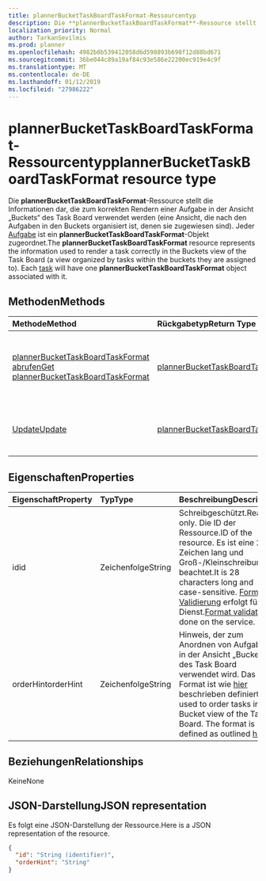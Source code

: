 ```yaml
---
title: plannerBucketTaskBoardTaskFormat-Ressourcentyp
description: Die **plannerBucketTaskBoardTaskFormat**-Ressource stellt die Informationen dar, die zum korrekten Rendern einer Aufgabe in der Ansicht „Buckets“ des Task Board verwendet werden (eine Ansicht, die nach den Aufgaben in den Buckets organisiert ist, denen sie zugewiesen sind). Jeder Aufgabe ist ein **plannerBucketTaskBoardTaskFormat**-Objekt zugeordnet.
localization_priority: Normal
author: TarkanSevilmis
ms.prod: planner
ms.openlocfilehash: 4982b0b539412058d6d598893b698f12d88bd671
ms.sourcegitcommit: 36be044c89a19af84c93e586e22200ec919e4c9f
ms.translationtype: MT
ms.contentlocale: de-DE
ms.lasthandoff: 01/12/2019
ms.locfileid: "27986222"
---
```

# <a name="plannerbuckettaskboardtaskformat-resource-type"></a><span data-ttu-id="2f440-104">plannerBucketTaskBoardTaskFormat-Ressourcentyp</span><span class="sxs-lookup"><span data-stu-id="2f440-104">plannerBucketTaskBoardTaskFormat resource type</span></span>

<span data-ttu-id="2f440-p102">Die **plannerBucketTaskBoardTaskFormat**-Ressource stellt die Informationen dar, die zum korrekten Rendern einer Aufgabe in der Ansicht „Buckets“ des Task Board verwendet werden (eine Ansicht, die nach den Aufgaben in den Buckets organisiert ist, denen sie zugewiesen sind). Jeder [Aufgabe](plannertask.md) ist ein **plannerBucketTaskBoardTaskFormat**-Objekt zugeordnet.</span><span class="sxs-lookup"><span data-stu-id="2f440-p102">The **plannerBucketTaskBoardTaskFormat** resource represents the information used to render a task correctly in the Buckets view of the Task Board (a view organized by tasks within the buckets they are assigned to). Each [task](plannertask.md) will have one **plannerBucketTaskBoardTaskFormat** object associated with it.</span></span>


## <a name="methods"></a><span data-ttu-id="2f440-107">Methoden</span><span class="sxs-lookup"><span data-stu-id="2f440-107">Methods</span></span>

| <span data-ttu-id="2f440-108">Methode</span><span class="sxs-lookup"><span data-stu-id="2f440-108">Method</span></span>           | <span data-ttu-id="2f440-109">Rückgabetyp</span><span class="sxs-lookup"><span data-stu-id="2f440-109">Return Type</span></span>    |<span data-ttu-id="2f440-110">Beschreibung</span><span class="sxs-lookup"><span data-stu-id="2f440-110">Description</span></span>|
|:---------------|:--------|:----------|
|[<span data-ttu-id="2f440-111">plannerBucketTaskBoardTaskFormat abrufen</span><span class="sxs-lookup"><span data-stu-id="2f440-111">Get plannerBucketTaskBoardTaskFormat</span></span>](../api/plannerbuckettaskboardtaskformat-get.md) | [<span data-ttu-id="2f440-112">plannerBucketTaskBoardTaskFormat</span><span class="sxs-lookup"><span data-stu-id="2f440-112">plannerBucketTaskBoardTaskFormat</span></span>](plannerbuckettaskboardtaskformat.md) |<span data-ttu-id="2f440-113">Dient zum Lesen der Eigenschaften und Beziehungen eines **plannerBucketTaskBoardTaskFormat**-Objekts.</span><span class="sxs-lookup"><span data-stu-id="2f440-113">Read properties and relationships of **plannerBucketTaskBoardTaskFormat** object.</span></span>|
|[<span data-ttu-id="2f440-114">Update</span><span class="sxs-lookup"><span data-stu-id="2f440-114">Update</span></span>](../api/plannerbuckettaskboardtaskformat-update.md) | [<span data-ttu-id="2f440-115">plannerBucketTaskBoardTaskFormat</span><span class="sxs-lookup"><span data-stu-id="2f440-115">plannerBucketTaskBoardTaskFormat</span></span>](plannerbuckettaskboardtaskformat.md)  |<span data-ttu-id="2f440-116">Dient zum Aktualisieren des **plannerBucketTaskBoardTaskFormat**-Objekts.</span><span class="sxs-lookup"><span data-stu-id="2f440-116">Update **plannerBucketTaskBoardTaskFormat** object.</span></span> |

## <a name="properties"></a><span data-ttu-id="2f440-117">Eigenschaften</span><span class="sxs-lookup"><span data-stu-id="2f440-117">Properties</span></span>
| <span data-ttu-id="2f440-118">Eigenschaft</span><span class="sxs-lookup"><span data-stu-id="2f440-118">Property</span></span>     | <span data-ttu-id="2f440-119">Typ</span><span class="sxs-lookup"><span data-stu-id="2f440-119">Type</span></span>   |<span data-ttu-id="2f440-120">Beschreibung</span><span class="sxs-lookup"><span data-stu-id="2f440-120">Description</span></span>|
|:---------------|:--------|:----------|
|<span data-ttu-id="2f440-121">id</span><span class="sxs-lookup"><span data-stu-id="2f440-121">id</span></span>|<span data-ttu-id="2f440-122">Zeichenfolge</span><span class="sxs-lookup"><span data-stu-id="2f440-122">String</span></span>| <span data-ttu-id="2f440-123">Schreibgeschützt.</span><span class="sxs-lookup"><span data-stu-id="2f440-123">Read-only.</span></span> <span data-ttu-id="2f440-124">Die ID der Ressource.</span><span class="sxs-lookup"><span data-stu-id="2f440-124">ID of the resource.</span></span> <span data-ttu-id="2f440-125">Es ist eine 28 Zeichen lang und Groß-/Kleinschreibung beachtet.</span><span class="sxs-lookup"><span data-stu-id="2f440-125">It is 28 characters long and case-sensitive.</span></span> <span data-ttu-id="2f440-126">[Format Validierung](planner-identifiers-disclaimer.md) erfolgt für den Dienst.</span><span class="sxs-lookup"><span data-stu-id="2f440-126">[Format validation](planner-identifiers-disclaimer.md) is done on the service.</span></span>|
|<span data-ttu-id="2f440-127">orderHint</span><span class="sxs-lookup"><span data-stu-id="2f440-127">orderHint</span></span>|<span data-ttu-id="2f440-128">Zeichenfolge</span><span class="sxs-lookup"><span data-stu-id="2f440-128">String</span></span>|<span data-ttu-id="2f440-p104">Hinweis, der zum Anordnen von Aufgaben in der Ansicht „Buckets“ des Task Board verwendet wird. Das Format ist wie [hier](planner-order-hint-format.md) beschrieben definiert.</span><span class="sxs-lookup"><span data-stu-id="2f440-p104">Hint used to order tasks in the Bucket view of the Task Board. The format is defined as outlined [here](planner-order-hint-format.md).</span></span>|

## <a name="relationships"></a><span data-ttu-id="2f440-131">Beziehungen</span><span class="sxs-lookup"><span data-stu-id="2f440-131">Relationships</span></span>
<span data-ttu-id="2f440-132">Keine</span><span class="sxs-lookup"><span data-stu-id="2f440-132">None</span></span>


## <a name="json-representation"></a><span data-ttu-id="2f440-133">JSON-Darstellung</span><span class="sxs-lookup"><span data-stu-id="2f440-133">JSON representation</span></span>
<span data-ttu-id="2f440-134">Es folgt eine JSON-Darstellung der Ressource.</span><span class="sxs-lookup"><span data-stu-id="2f440-134">Here is a JSON representation of the resource.</span></span>

<!--{
  "blockType": "resource",
  "optionalProperties": [],
  "baseType": "microsoft.graph.entity",
  "@odata.type": "microsoft.graph.plannerBucketTaskBoardTaskFormat"
}-->

```json
{
  "id": "String (identifier)",
  "orderHint": "String"
}

```

<!-- uuid: 8fcb5dbc-d5aa-4681-8e31-b001d5168d79
2015-10-25 14:57:30 UTC -->
<!-- {
  "type": "#page.annotation",
  "description": "plannerBucketTaskBoardTaskFormat resource",
  "keywords": "",
  "section": "documentation",
  "tocPath": ""
}-->

